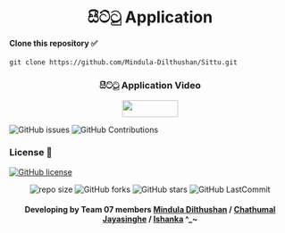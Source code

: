 <div align="center">

# සීට්ටු Application

</div>

#### Clone this repository ✅

```md
git clone https://github.com/Mindula-Dilthushan/Sittu.git
```

###

<h3 align="center"> සීට්ටු Application Video </h3>

<div align="center">

[<img height="30" width="100" src = "https://img.shields.io/badge/Video-EA2027.svg?&style=for-the-badge&logo=Youtube&logoColor=white">][Youtube]

[Youtube]:https://drive.google.com/file/d/1PlJLlvPaysQb-sOkzeElbNAap9lZ2Fym/view?usp=sharing

</div>



![GitHub issues](https://img.shields.io/github/issues/Mindula-Dilthushan/Sittu?&labelColor=black&color=eb3b5a&label=Issues&logo=issues&logoColor=black&style=for-the-badge)
![GitHub Contributions](https://img.shields.io/github/contributors/Mindula-Dilthushan/Sittu?&labelColor=black&color=8854d0&style=for-the-badge)

### License 📝

[![GitHub license](https://img.shields.io/github/license/Mindula-Dilthushan/Sittu?&labelColor=black&color=3867d6&style=for-the-badge)](https://github.com/Mindula-Dilthushan/Red-Alpha-Assistant-Bot/blob/master/LICENSE)

<div align="center">

![repo size](https://img.shields.io/github/repo-size/Mindula-Dilthushan/Sittu?label=Repo%20Size&style=for-the-badge&labelColor=black&color=20bf6b)
![GitHub forks](https://img.shields.io/github/forks/Mindula-Dilthushan/Sittu?&labelColor=black&color=0fb9b1&style=for-the-badge)
![GitHub stars](https://img.shields.io/github/stars/Mindula-Dilthushan/Sittu?&labelColor=black&color=f7b731&style=for-the-badge)
![GitHub LastCommit](https://img.shields.io/github/last-commit/Mindula-Dilthushan/Sittu?logo=github&labelColor=black&color=d1d8e0&style=for-the-badge)

</div>

<div align="center"> 

#### Developing by Team 07 members [Mindula Dilthushan](https://github.com/Mindula-Dilthushan) / [Chathumal Jayasinghe](https://github.com/ChathumalJayasingha) / [Ishanka](https://github.com/IshankaDK) ^_~

</div>

